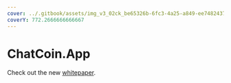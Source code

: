 ```yaml
---
cover: ../.gitbook/assets/img_v3_02ck_be65326b-6fc3-4a25-a849-ee748243712g.png
coverY: 772.2666666666667
---
```


# ChatCoin.App

Check out the new [whitepaper](https://docs.chatcoin.app).
